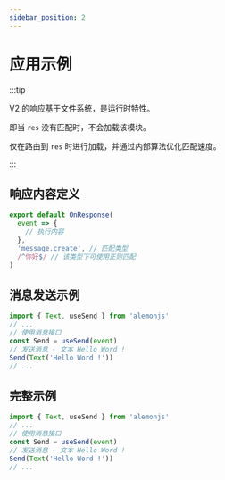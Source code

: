 ```yaml
---
sidebar_position: 2
---
```


# 应用示例

:::tip

V2 的响应基于文件系统，是运行时特性。

即当 `res` 没有匹配时，不会加载该模块。

仅在路由到 `res` 时进行加载，并通过内部算法优化匹配速度。

:::

## 响应内容定义

```ts title="apps/**/*/res.ts"
export default OnResponse(
  event => {
    // 执行内容
  },
  'message.create', // 匹配类型
  /^你好$/ // 该类型下可使用正则匹配
)
```

## 消息发送示例

```ts title="apps/**/*/res.ts"
import { Text, useSend } from 'alemonjs'
// ...
// 使用消息接口
const Send = useSend(event)
// 发送消息 - 文本 Hello Word !
Send(Text('Hello Word !'))
// ...
```

## 完整示例

```ts title="apps/**/*/res.ts"
import { Text, useSend } from 'alemonjs'
// ...
// 使用消息接口
const Send = useSend(event)
// 发送消息 - 文本 Hello Word !
Send(Text('Hello Word !'))
// ...
```
